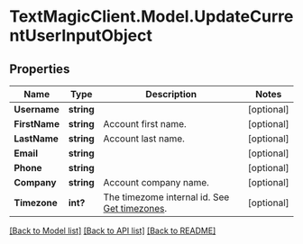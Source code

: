 # TextMagicClient.Model.UpdateCurrentUserInputObject
## Properties

Name | Type | Description | Notes
------------ | ------------- | ------------- | -------------
**Username** | **string** |  | [optional] 
**FirstName** | **string** | Account first name. | [optional] 
**LastName** | **string** | Account last name. | [optional] 
**Email** | **string** |  | [optional] 
**Phone** | **string** |  | [optional] 
**Company** | **string** | Account company name. | [optional] 
**Timezone** | **int?** | The timezome internal id. See [Get timezones](http://docs.textmagictesting.com/#operation/getTimezones). | [optional] 

[[Back to Model list]](../README.md#documentation-for-models) [[Back to API list]](../README.md#documentation-for-api-endpoints) [[Back to README]](../README.md)

